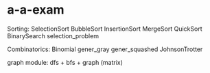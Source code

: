 # a-a-exam

Sorting:
SelectionSort
BubbleSort
InsertionSort
MergeSort
QuickSort
BinarySearch
selection_problem

Combinatorics:
Binomial
gener_gray
gener_squashed
JohnsonTrotter

graph module:
dfs + bfs + graph (matrix)
